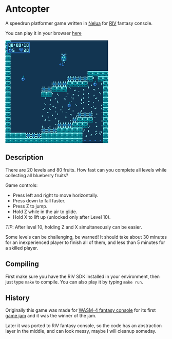 # Antcopter

A speedrun platformer game written in [Nelua](https://nelua.io/) for [RIV](https://docs.rives.io) fantasy console.

You can play it in your browser
[here](https://edubart.itch.io/antcopter)

![Screenshot](https://raw.githubusercontent.com/edubart/antcopter/master/antcopter.png)

## Description

There are 20 levels and 80 fruits. How fast can you complete all levels while collecting all blueberry fruits?

Game controls:

- Press left and right to move horizontally.
- Press down to fall faster.
- Press Z to jump.
- Hold Z while in the air to glide.
- Hold X to lift up (unlocked only after Level 10).

*TIP*: After level 10, holding Z and X simultaneously can be easier.

Some levels can be challenging, be warned! It should take about 30 minutes for an inexperienced player to finish all of them,
and less than 5 minutes for a skilled player.

## Compiling

First make sure you have the RIV SDK installed in your environment, then just type `make` to compile.
You can also play it by typing `make run`.

## History

Originally this game was made for [WASM-4 fantasy console](https://wasm4.org/play/antcopter) for its first [game jam](https://itch.io/jam/wasm4) and it was the winner of the jam.

Later it was ported to RIV fantasy console,
so the code has an abstraction layer in the middle, and can look messy,
maybe I will cleanup someday.
